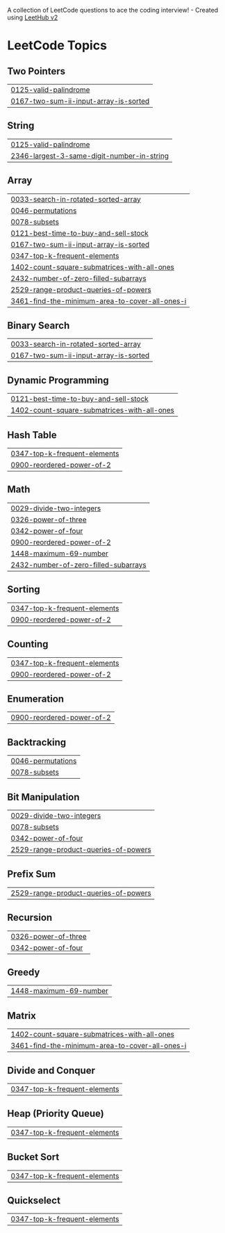 A collection of LeetCode questions to ace the coding interview! - Created using [LeetHub v2](https://github.com/arunbhardwaj/LeetHub-2.0)
<!---LeetCode Topics Start-->
# LeetCode Topics
## Two Pointers
|  |
| ------- |
| [0125-valid-palindrome](https://github.com/LUCKYHARSHA001/leetcode/tree/master/0125-valid-palindrome) |
| [0167-two-sum-ii-input-array-is-sorted](https://github.com/LUCKYHARSHA001/leetcode/tree/master/0167-two-sum-ii-input-array-is-sorted) |
## String
|  |
| ------- |
| [0125-valid-palindrome](https://github.com/LUCKYHARSHA001/leetcode/tree/master/0125-valid-palindrome) |
| [2346-largest-3-same-digit-number-in-string](https://github.com/LUCKYHARSHA001/leetcode/tree/master/2346-largest-3-same-digit-number-in-string) |
## Array
|  |
| ------- |
| [0033-search-in-rotated-sorted-array](https://github.com/LUCKYHARSHA001/leetcode/tree/master/0033-search-in-rotated-sorted-array) |
| [0046-permutations](https://github.com/LUCKYHARSHA001/leetcode/tree/master/0046-permutations) |
| [0078-subsets](https://github.com/LUCKYHARSHA001/leetcode/tree/master/0078-subsets) |
| [0121-best-time-to-buy-and-sell-stock](https://github.com/LUCKYHARSHA001/leetcode/tree/master/0121-best-time-to-buy-and-sell-stock) |
| [0167-two-sum-ii-input-array-is-sorted](https://github.com/LUCKYHARSHA001/leetcode/tree/master/0167-two-sum-ii-input-array-is-sorted) |
| [0347-top-k-frequent-elements](https://github.com/LUCKYHARSHA001/leetcode/tree/master/0347-top-k-frequent-elements) |
| [1402-count-square-submatrices-with-all-ones](https://github.com/LUCKYHARSHA001/leetcode/tree/master/1402-count-square-submatrices-with-all-ones) |
| [2432-number-of-zero-filled-subarrays](https://github.com/LUCKYHARSHA001/leetcode/tree/master/2432-number-of-zero-filled-subarrays) |
| [2529-range-product-queries-of-powers](https://github.com/LUCKYHARSHA001/leetcode/tree/master/2529-range-product-queries-of-powers) |
| [3461-find-the-minimum-area-to-cover-all-ones-i](https://github.com/LUCKYHARSHA001/leetcode/tree/master/3461-find-the-minimum-area-to-cover-all-ones-i) |
## Binary Search
|  |
| ------- |
| [0033-search-in-rotated-sorted-array](https://github.com/LUCKYHARSHA001/leetcode/tree/master/0033-search-in-rotated-sorted-array) |
| [0167-two-sum-ii-input-array-is-sorted](https://github.com/LUCKYHARSHA001/leetcode/tree/master/0167-two-sum-ii-input-array-is-sorted) |
## Dynamic Programming
|  |
| ------- |
| [0121-best-time-to-buy-and-sell-stock](https://github.com/LUCKYHARSHA001/leetcode/tree/master/0121-best-time-to-buy-and-sell-stock) |
| [1402-count-square-submatrices-with-all-ones](https://github.com/LUCKYHARSHA001/leetcode/tree/master/1402-count-square-submatrices-with-all-ones) |
## Hash Table
|  |
| ------- |
| [0347-top-k-frequent-elements](https://github.com/LUCKYHARSHA001/leetcode/tree/master/0347-top-k-frequent-elements) |
| [0900-reordered-power-of-2](https://github.com/LUCKYHARSHA001/leetcode/tree/master/0900-reordered-power-of-2) |
## Math
|  |
| ------- |
| [0029-divide-two-integers](https://github.com/LUCKYHARSHA001/leetcode/tree/master/0029-divide-two-integers) |
| [0326-power-of-three](https://github.com/LUCKYHARSHA001/leetcode/tree/master/0326-power-of-three) |
| [0342-power-of-four](https://github.com/LUCKYHARSHA001/leetcode/tree/master/0342-power-of-four) |
| [0900-reordered-power-of-2](https://github.com/LUCKYHARSHA001/leetcode/tree/master/0900-reordered-power-of-2) |
| [1448-maximum-69-number](https://github.com/LUCKYHARSHA001/leetcode/tree/master/1448-maximum-69-number) |
| [2432-number-of-zero-filled-subarrays](https://github.com/LUCKYHARSHA001/leetcode/tree/master/2432-number-of-zero-filled-subarrays) |
## Sorting
|  |
| ------- |
| [0347-top-k-frequent-elements](https://github.com/LUCKYHARSHA001/leetcode/tree/master/0347-top-k-frequent-elements) |
| [0900-reordered-power-of-2](https://github.com/LUCKYHARSHA001/leetcode/tree/master/0900-reordered-power-of-2) |
## Counting
|  |
| ------- |
| [0347-top-k-frequent-elements](https://github.com/LUCKYHARSHA001/leetcode/tree/master/0347-top-k-frequent-elements) |
| [0900-reordered-power-of-2](https://github.com/LUCKYHARSHA001/leetcode/tree/master/0900-reordered-power-of-2) |
## Enumeration
|  |
| ------- |
| [0900-reordered-power-of-2](https://github.com/LUCKYHARSHA001/leetcode/tree/master/0900-reordered-power-of-2) |
## Backtracking
|  |
| ------- |
| [0046-permutations](https://github.com/LUCKYHARSHA001/leetcode/tree/master/0046-permutations) |
| [0078-subsets](https://github.com/LUCKYHARSHA001/leetcode/tree/master/0078-subsets) |
## Bit Manipulation
|  |
| ------- |
| [0029-divide-two-integers](https://github.com/LUCKYHARSHA001/leetcode/tree/master/0029-divide-two-integers) |
| [0078-subsets](https://github.com/LUCKYHARSHA001/leetcode/tree/master/0078-subsets) |
| [0342-power-of-four](https://github.com/LUCKYHARSHA001/leetcode/tree/master/0342-power-of-four) |
| [2529-range-product-queries-of-powers](https://github.com/LUCKYHARSHA001/leetcode/tree/master/2529-range-product-queries-of-powers) |
## Prefix Sum
|  |
| ------- |
| [2529-range-product-queries-of-powers](https://github.com/LUCKYHARSHA001/leetcode/tree/master/2529-range-product-queries-of-powers) |
## Recursion
|  |
| ------- |
| [0326-power-of-three](https://github.com/LUCKYHARSHA001/leetcode/tree/master/0326-power-of-three) |
| [0342-power-of-four](https://github.com/LUCKYHARSHA001/leetcode/tree/master/0342-power-of-four) |
## Greedy
|  |
| ------- |
| [1448-maximum-69-number](https://github.com/LUCKYHARSHA001/leetcode/tree/master/1448-maximum-69-number) |
## Matrix
|  |
| ------- |
| [1402-count-square-submatrices-with-all-ones](https://github.com/LUCKYHARSHA001/leetcode/tree/master/1402-count-square-submatrices-with-all-ones) |
| [3461-find-the-minimum-area-to-cover-all-ones-i](https://github.com/LUCKYHARSHA001/leetcode/tree/master/3461-find-the-minimum-area-to-cover-all-ones-i) |
## Divide and Conquer
|  |
| ------- |
| [0347-top-k-frequent-elements](https://github.com/LUCKYHARSHA001/leetcode/tree/master/0347-top-k-frequent-elements) |
## Heap (Priority Queue)
|  |
| ------- |
| [0347-top-k-frequent-elements](https://github.com/LUCKYHARSHA001/leetcode/tree/master/0347-top-k-frequent-elements) |
## Bucket Sort
|  |
| ------- |
| [0347-top-k-frequent-elements](https://github.com/LUCKYHARSHA001/leetcode/tree/master/0347-top-k-frequent-elements) |
## Quickselect
|  |
| ------- |
| [0347-top-k-frequent-elements](https://github.com/LUCKYHARSHA001/leetcode/tree/master/0347-top-k-frequent-elements) |
<!---LeetCode Topics End-->
